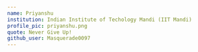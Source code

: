 ```yaml
---
name: Priyanshu
institution: Indian Institute of Techology Mandi (IIT Mandi)
profile_pic: priyanshu.png
quote: Never Give Up!
github_user: Masquerade0097
---
```

